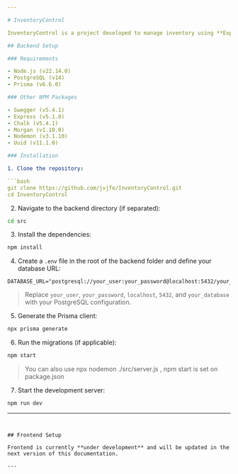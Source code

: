 ```yaml
---

# InventoryControl

InventoryControl is a project developed to manage inventory using **Express**, **Node.js**, **PostgreSQL**, and **Prisma** on the backend. The frontend is being developed using **React**.

## Backend Setup

### Requirements

- Node.js (v22.14.0)  
- PostgreSQL (v14)
- Prisma (v6.6.0)

### Other NPM Packages

- Swegger (v5.4.1)
- Express (v5.1.0)
- Chalk (v5.4.1)
- Morgan (v1.10.0)
- Nodemon (v3.1.10)
- Uuid (v11.1.0)

### Installation

1. Clone the repository:

```bash
git clone https://github.com/jvjfe/InventoryControl.git
cd InventoryControl
```

2. Navigate to the backend directory (if separated):

```bash
cd src
```

3. Install the dependencies:

```bash
npm install
```

4. Create a `.env` file in the root of the backend folder and define your database URL:

```env
DATABASE_URL="postgresql://your_user:your_password@localhost:5432/your_database"
```

> Replace `your_user`, `your_password`, `localhost`, `5432`, and `your_database` with your PostgreSQL configuration.

5. Generate the Prisma client:

```bash
npx prisma generate
```

6. Run the migrations (if applicable):

```bash
npm start
```

> You can also use npx nodemon ./src/server.js , npm start is set on package.json

7. Start the development server:

```bash
npm run dev
```

---
```


## Frontend Setup

Frontend is currently **under development** and will be updated in the next version of this documentation.

---
